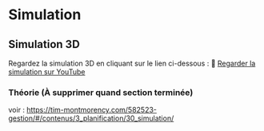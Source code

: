 # Simulation

## Simulation 3D

Regardez la simulation 3D en cliquant sur le lien ci-dessous :
🔗 [Regarder la simulation sur YouTube](https://youtu.be/0_hS1EnDEKU)

### Théorie (À supprimer quand section terminée)

voir : https://tim-montmorency.com/582523-gestion/#/contenus/3_planification/30_simulation/

